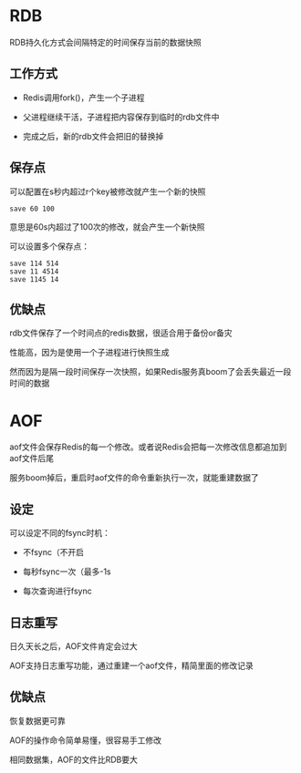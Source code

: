 # RDB

RDB持久化方式会间隔特定的时间保存当前的数据快照

## 工作方式

* Redis调用fork()，产生一个子进程

* 父进程继续干活，子进程把内容保存到临时的rdb文件中

* 完成之后，新的rdb文件会把旧的替换掉

## 保存点

可以配置在s秒内超过r个key被修改就产生一个新的快照

```
save 60 100
```

意思是60s内超过了100次的修改，就会产生一个新快照

可以设置多个保存点：

```
save 114 514
save 11 4514
save 1145 14
```

## 优缺点

rdb文件保存了一个时间点的redis数据，很适合用于备份or备灾

性能高，因为是使用一个子进程进行快照生成

然而因为是隔一段时间保存一次快照，如果Redis服务真boom了会丢失最近一段时间的数据

# AOF

aof文件会保存Redis的每一个修改。或者说Redis会把每一次修改信息都追加到aof文件后尾

服务boom掉后，重启时aof文件的命令重新执行一次，就能重建数据了

## 设定

可以设定不同的fsync时机：

* 不fsync（不开启

* 每秒fsync一次（最多-1s

* 每次查询进行fsync

## 日志重写

日久天长之后，AOF文件肯定会过大

AOF支持日志重写功能，通过重建一个aof文件，精简里面的修改记录

## 优缺点

恢复数据更可靠

AOF的操作命令简单易懂，很容易手工修改

相同数据集，AOF的文件比RDB要大


